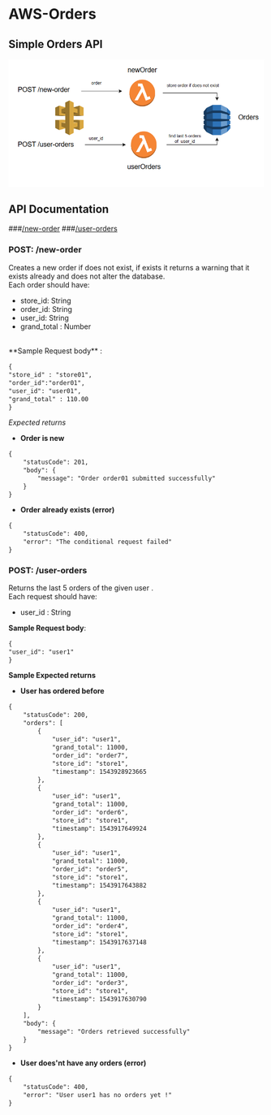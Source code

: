 # AWS-Orders
## Simple Orders API
<img src="./imgs/orders-api-img.png" />


## API Documentation

###[/new-order](https://github.com/Cyb3rN4u7/AWS-Orders#post--new-order)
###[/user-orders](https://github.com/Cyb3rN4u7/AWS-Orders#post--user-orders)

### POST:  /new-order
Creates a new order if does not exist, if exists it returns a warning that it exists already and does not alter the database.
<br>
Each order should have:
- store_id: String
- order_id: String
- user_id: String
- grand_total : Number
<br>
**Sample Request body** :

```
{
"store_id" : "store01",
"order_id":"order01",
"user_id": "user01",
"grand_total" : 110.00
}

```

 _Expected returns_
<br>
 - **Order is new**

```
{
    "statusCode": 201,
    "body": {
        "message": "Order order01 submitted successfully"
    }
}

```

- **Order already exists (error)**

```
{
    "statusCode": 400,
    "error": "The conditional request failed"
}

```


### POST:  /user-orders
Returns the last 5 orders of the given user .
<br>
Each request should have:

- user_id : String


**Sample Request body**:

```
{
"user_id": "user1"
}

```


 **Sample Expected returns**
<br>
 - **User has ordered before**

```
{
    "statusCode": 200,
    "orders": [
        {
            "user_id": "user1",
            "grand_total": 11000,
            "order_id": "order7",
            "store_id": "store1",
            "timestamp": 1543928923665
        },
        {
            "user_id": "user1",
            "grand_total": 11000,
            "order_id": "order6",
            "store_id": "store1",
            "timestamp": 1543917649924
        },
        {
            "user_id": "user1",
            "grand_total": 11000,
            "order_id": "order5",
            "store_id": "store1",
            "timestamp": 1543917643882
        },
        {
            "user_id": "user1",
            "grand_total": 11000,
            "order_id": "order4",
            "store_id": "store1",
            "timestamp": 1543917637148
        },
        {
            "user_id": "user1",
            "grand_total": 11000,
            "order_id": "order3",
            "store_id": "store1",
            "timestamp": 1543917630790
        }
    ],
    "body": {
        "message": "Orders retrieved successfully"
    }
}

```

- **User does'nt have any orders (error)**

```
{
    "statusCode": 400,
    "error": "User user1 has no orders yet !"
}

```

